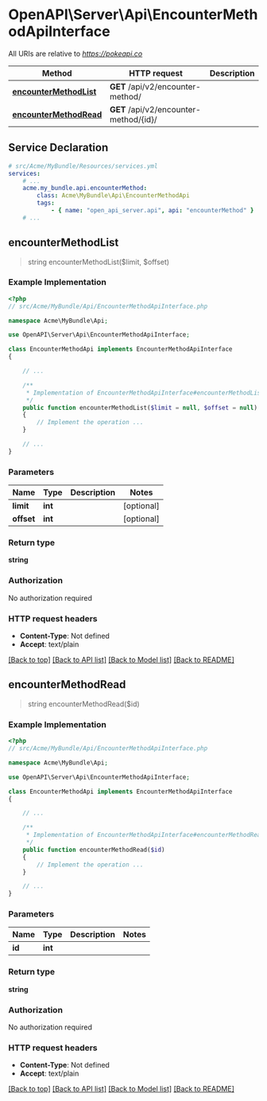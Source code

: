 # OpenAPI\Server\Api\EncounterMethodApiInterface

All URIs are relative to *https://pokeapi.co*

Method | HTTP request | Description
------------- | ------------- | -------------
[**encounterMethodList**](EncounterMethodApiInterface.md#encounterMethodList) | **GET** /api/v2/encounter-method/ | 
[**encounterMethodRead**](EncounterMethodApiInterface.md#encounterMethodRead) | **GET** /api/v2/encounter-method/{id}/ | 


## Service Declaration
```yaml
# src/Acme/MyBundle/Resources/services.yml
services:
    # ...
    acme.my_bundle.api.encounterMethod:
        class: Acme\MyBundle\Api\EncounterMethodApi
        tags:
            - { name: "open_api_server.api", api: "encounterMethod" }
    # ...
```

## **encounterMethodList**
> string encounterMethodList($limit, $offset)



### Example Implementation
```php
<?php
// src/Acme/MyBundle/Api/EncounterMethodApiInterface.php

namespace Acme\MyBundle\Api;

use OpenAPI\Server\Api\EncounterMethodApiInterface;

class EncounterMethodApi implements EncounterMethodApiInterface
{

    // ...

    /**
     * Implementation of EncounterMethodApiInterface#encounterMethodList
     */
    public function encounterMethodList($limit = null, $offset = null)
    {
        // Implement the operation ...
    }

    // ...
}
```

### Parameters

Name | Type | Description  | Notes
------------- | ------------- | ------------- | -------------
 **limit** | **int**|  | [optional]
 **offset** | **int**|  | [optional]

### Return type

**string**

### Authorization

No authorization required

### HTTP request headers

 - **Content-Type**: Not defined
 - **Accept**: text/plain

[[Back to top]](#) [[Back to API list]](../../README.md#documentation-for-api-endpoints) [[Back to Model list]](../../README.md#documentation-for-models) [[Back to README]](../../README.md)

## **encounterMethodRead**
> string encounterMethodRead($id)



### Example Implementation
```php
<?php
// src/Acme/MyBundle/Api/EncounterMethodApiInterface.php

namespace Acme\MyBundle\Api;

use OpenAPI\Server\Api\EncounterMethodApiInterface;

class EncounterMethodApi implements EncounterMethodApiInterface
{

    // ...

    /**
     * Implementation of EncounterMethodApiInterface#encounterMethodRead
     */
    public function encounterMethodRead($id)
    {
        // Implement the operation ...
    }

    // ...
}
```

### Parameters

Name | Type | Description  | Notes
------------- | ------------- | ------------- | -------------
 **id** | **int**|  |

### Return type

**string**

### Authorization

No authorization required

### HTTP request headers

 - **Content-Type**: Not defined
 - **Accept**: text/plain

[[Back to top]](#) [[Back to API list]](../../README.md#documentation-for-api-endpoints) [[Back to Model list]](../../README.md#documentation-for-models) [[Back to README]](../../README.md)

